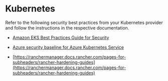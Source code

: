 <!-- loiof06bfa14460e40bbb602c22d7669a454 -->

# Kubernetes

Refer to the following security best practices from your Kubernetes provider and follow the instructions in the respective documentation.

-   [Amazon EKS Best Practices Guide for Security](https://aws.github.io/aws-eks-best-practices/security/docs/)

-   [Azure security baseline for Azure Kubernetes Service](https://learn.microsoft.com/en-us/security/benchmark/azure/baselines/aks-security-baseline?context=%2Fazure%2Faks%2Fcontext%2Faks-context)

-   [https://ranchermanager.docs.rancher.com/pages-for-subheaders/rancher-hardening-guides](https://ranchermanager.docs.rancher.com/pages-for-subheaders/rancher-hardening-guides)

